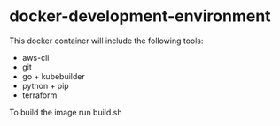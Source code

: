 # docker-development-environment

This docker container will include the following tools:

* aws-cli
* git
* go + kubebuilder
* python + pip
* terraform

To build the image run build.sh
